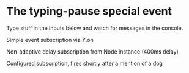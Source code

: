 The typing-pause special event
==============================

Type stuff in the inputs below and watch for messages in the console.

Simple event subscription via Y.on

Non-adaptive delay subscription from Node instance (400ms delay)

Configured subscription, fires shortly after a mention of a dog

